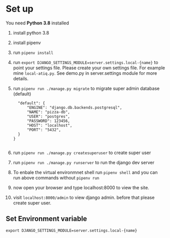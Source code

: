 # Set up

You need **Python 3.8** installed

1. install python 3.8
1. install pipenv
1. run `pipenv install`
1. run `export DJANGO_SETTINGS_MODULE=server.settings.local-{name}` to point your settings file. Please create your own settings file. For example mine `local-atiq.py`. See demo.py in server.settings module for more details.
1. run `pipenv run ./manage.py migrate` to migrate super admin database (default)

    ```DATABASES = {
      "default": {
          "ENGINE": "django.db.backends.postgresql",
          "NAME": "pizza-db",
          "USER": "postgres",
          "PASSWORD": 123456,
          "HOST": "localhost",
          "PORT": "5432",
      }
    }
  
1. run `pipenv run ./manage.py createsuperuser` to create super user
1. run `pipenv run ./manage.py runserver` to run the django dev server
1. To enbale the virtual environmnet shell run `pipenv shell` and you can run above commands without `pipenv run`
1. now open your browser and type localhost:8000 to view the site.
1. visit `localhost:8000/admin` to  view django admin. before that please create super user.

## Set Environment variable

`export DJANGO_SETTINGS_MODULE=server.settings.local-{name}`
